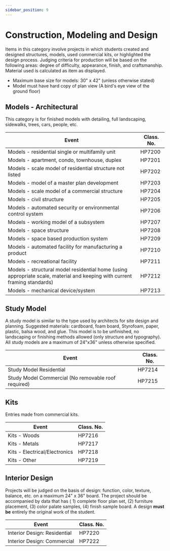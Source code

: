 ```yaml
---
sidebar_position: 9
---
```


# Construction, Modeling and Design

Items in this category involve projects in which students created and designed structures, models, used commercial kits, or highlighted the design process. Judging criteria for production will be based on the following areas: degree of difficulty, appearance, finish, and craftsmanship. Material used is calculated as item as displayed.

- Maximum base size for models: 30" x 42" (unless otherwise stated)
- Model must have hard copy of plan view (A bird's eye view of the ground floor)

## Models - Architectural

This category is for finished models with detailing, full landscaping, sidewalks, trees, cars, people, etc.

| Event                                                                                                                     | Class. No. |
| ------------------------------------------------------------------------------------------------------------------------- | ---------- |
| Models - residential single or multifamily unit                                                                           | HP7200     |
| Models - apartment, condo, townhouse, duplex                                                                              | HP7201     |
| Models - scale model of residential structure not listed                                                                  | HP7202     |
| Models - model of a master plan development                                                                               | HP7203     |
| Models - scale model of a commercial structure                                                                            | HP7204     |
| Models - civil structure                                                                                                  | HP7205     |
| Models - automated security or environmental control system                                                               | HP7206     |
| Models - working model of a subsystem                                                                                     | HP7207     |
| Models - space structure                                                                                                  | HP7208     |
| Models - space based production system                                                                                    | HP7209     |
| Models - automated facility for manufacturing a product                                                                   | HP7210     |
| Models - recreational facility                                                                                            | HP7211     |
| Models - structural model residential home (using appropriate scale, material and keeping with current framing standards) | HP7212     |
| Models - mechanical device/system                                                                                         | HP7213     |

## Study Model

A study model is similar to the type used by architects for site design and planning. Suggested materials: cardboard, foam board, Styrofoam, paper, plastic, balsa wood, and glue. This model is to be unfinished, no landscaping or finishing methods allowed (only structure and typography). All study models are a maximum of 24"x36" unless otherwise specified.

| Event                                               | Class. No. |
| --------------------------------------------------- | ---------- |
| Study Model Residential                             | HP7214     |
| Study Model Commercial (No removable roof required) | HP7215     |

## Kits

Entries made from commercial kits.

| Event                         | Class. No. |
| ----------------------------- | ---------- |
| Kits - Woods                  | HP7216     |
| Kits - Metals                 | HP7217     |
| Kits - Electrical/Electronics | HP7218     |
| Kits - Other                  | HP7219     |

## Interior Design

Projects will be judged on the basis of design: function, color, texture, balance, etc. on a maximum 24" x 36" board. The project should be accompanied by data that has ( 1) complete floor plan set, (2) furniture placement, (3) color palate samples, (4) finish sample board. A design **must be** entirely the original work of the student.

| Event                        | Class. No. |
| ---------------------------- | ---------- |
| Interior Design: Residential | HP7220     |
| Interior Design: Commercial  | HP7222     |
